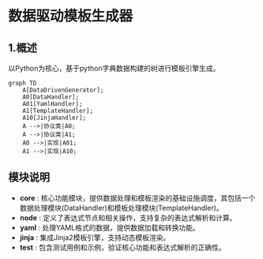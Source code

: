 # 数据驱动模板生成器

## 1.概述
以Python为核心，基于python字典数据构建的树进行模板引擎生成。
```mermaid
graph TD
    A[DataDrivenGenerator];
    A0[DataHandler];
    A01[YamlHandler];
    A1[TemplateHandler];
    A10[JinjaHandler];
    A -->|协议类|A0;
    A -->|协议类|A1;
    A0 -->|实现|A01;
    A1 -->|实现|A10;

```
## 模块说明
- **core** : 核心功能模块，提供数据处理和模板渲染的基础设施调度，其包括一个数据处理模块(DataHandler)和模板处理模块(TemplateHandler)。
- **node** : 定义了表达式节点和相关操作，支持复杂的表达式解析和计算。
- **yaml** : 处理YAML格式的数据，提供数据加载和转换功能。
- **jinja** : 集成Jinja2模板引擎，支持动态模板渲染。
- **test** : 包含测试用例和示例，验证核心功能和表达式解析的正确性。

